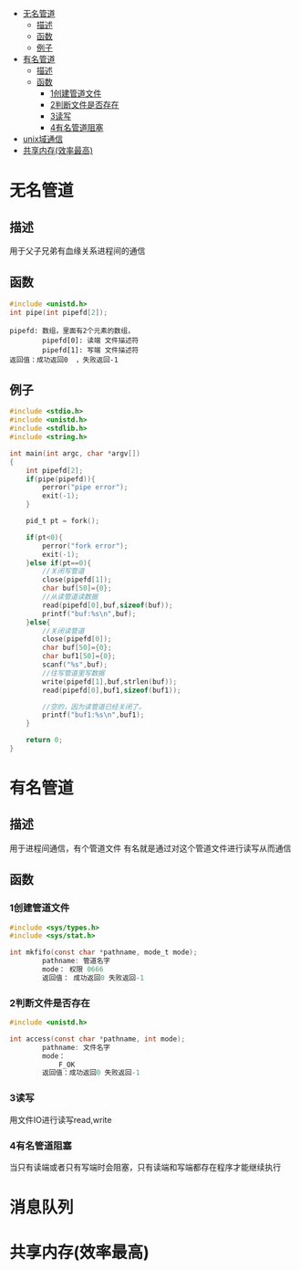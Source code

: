 
<!-- @import "[TOC]" {cmd="toc" depthFrom=1 depthTo=6 orderedList=false} -->

<!-- code_chunk_output -->

- [无名管道](#无名管道)
  - [描述](#描述)
  - [函数](#函数)
  - [例子](#例子)
- [有名管道](#有名管道)
  - [描述](#描述-1)
  - [函数](#函数-1)
    - [1创建管道文件](#1创建管道文件)
    - [2判断文件是否存在](#2判断文件是否存在)
    - [3读写](#3读写)
    - [4有名管道阻塞](#4有名管道阻塞)
- [unix域通信](#unix域通信)
- [共享内存(效率最高)](#共享内存效率最高)

<!-- /code_chunk_output -->

# 无名管道
## 描述
用于父子兄弟有血缘关系进程间的通信
## 函数
```c
#include <unistd.h>
int pipe(int pipefd[2]);

```
```
pipefd: 数组，里面有2个元素的数组，
        pipefd[0]: 读端 文件描述符
        pipefd[1]: 写端 文件描述符
返回值：成功返回0  ，失败返回-1
```
## 例子
```c
#include <stdio.h>
#include <unistd.h>
#include <stdlib.h>
#include <string.h>

int main(int argc, char *argv[])
{
    int pipefd[2];
    if(pipe(pipefd)){
        perror("pipe error");
        exit(-1);
    }

    pid_t pt = fork();

    if(pt<0){
        perror("fork error");
        exit(-1);
    }else if(pt==0){
        //关闭写管道
        close(pipefd[1]);
        char buf[50]={0};
        //从读管道读数据
        read(pipefd[0],buf,sizeof(buf));
        printf("buf:%s\n",buf);
    }else{
        //关闭读管道
        close(pipefd[0]);
        char buf[50]={0};
        char buf1[50]={0};
        scanf("%s",buf);
        //往写管道里写数据
        write(pipefd[1],buf,strlen(buf));       
        read(pipefd[0],buf1,sizeof(buf1));

        //空的，因为读管道已经关闭了。
        printf("buf1:%s\n",buf1);
    }

    return 0;
}

```
# 有名管道
## 描述
用于进程间通信，有个管道文件
有名就是通过对这个管道文件进行读写从而通信
## 函数
### 1创建管道文件
```c
#include <sys/types.h>
#include <sys/stat.h>

int mkfifo(const char *pathname, mode_t mode);
        pathname: 管道名字
        mode： 权限 0666
        返回值： 成功返回0 失败返回-1
```
### 2判断文件是否存在
```c
#include <unistd.h>

int access(const char *pathname, int mode);
        pathname: 文件名字
        mode：	
            F_OK  
        返回值：成功返回0 失败返回-1
```
### 3读写
用文件IO进行读写read,write
### 4有名管道阻塞
当只有读端或者只有写端时会阻塞，只有读端和写端都存在程序才能继续执行
# 消息队列
# 共享内存(效率最高)